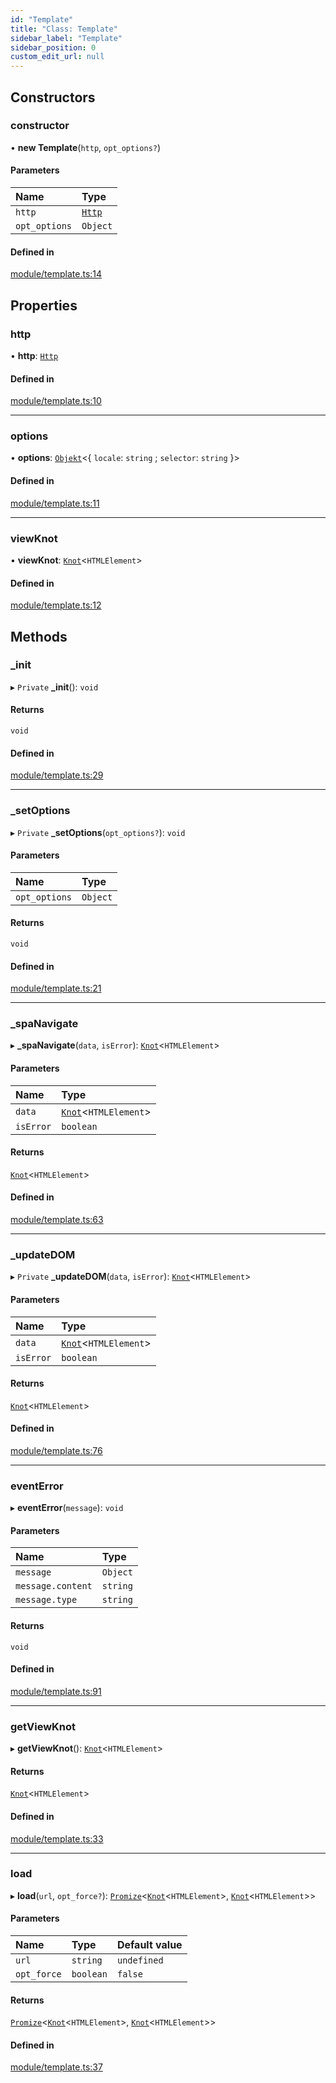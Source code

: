 ```yaml
---
id: "Template"
title: "Class: Template"
sidebar_label: "Template"
sidebar_position: 0
custom_edit_url: null
---
```


## Constructors

### constructor

• **new Template**(`http`, `opt_options?`)

#### Parameters

| Name | Type |
| :------ | :------ |
| `http` | [`Http`](Http.md) |
| `opt_options` | `Object` |

#### Defined in

[module/template.ts:14](https://github.com/siposdani87/sui-js/blob/ad456a5/src/module/template.ts#L14)

## Properties

### http

• **http**: [`Http`](Http.md)

#### Defined in

[module/template.ts:10](https://github.com/siposdani87/sui-js/blob/ad456a5/src/module/template.ts#L10)

___

### options

• **options**: [`Objekt`](Objekt.md)<{ `locale`: `string` ; `selector`: `string`  }\>

#### Defined in

[module/template.ts:11](https://github.com/siposdani87/sui-js/blob/ad456a5/src/module/template.ts#L11)

___

### viewKnot

• **viewKnot**: [`Knot`](Knot.md)<`HTMLElement`\>

#### Defined in

[module/template.ts:12](https://github.com/siposdani87/sui-js/blob/ad456a5/src/module/template.ts#L12)

## Methods

### \_init

▸ `Private` **_init**(): `void`

#### Returns

`void`

#### Defined in

[module/template.ts:29](https://github.com/siposdani87/sui-js/blob/ad456a5/src/module/template.ts#L29)

___

### \_setOptions

▸ `Private` **_setOptions**(`opt_options?`): `void`

#### Parameters

| Name | Type |
| :------ | :------ |
| `opt_options` | `Object` |

#### Returns

`void`

#### Defined in

[module/template.ts:21](https://github.com/siposdani87/sui-js/blob/ad456a5/src/module/template.ts#L21)

___

### \_spaNavigate

▸ **_spaNavigate**(`data`, `isError`): [`Knot`](Knot.md)<`HTMLElement`\>

#### Parameters

| Name | Type |
| :------ | :------ |
| `data` | [`Knot`](Knot.md)<`HTMLElement`\> |
| `isError` | `boolean` |

#### Returns

[`Knot`](Knot.md)<`HTMLElement`\>

#### Defined in

[module/template.ts:63](https://github.com/siposdani87/sui-js/blob/ad456a5/src/module/template.ts#L63)

___

### \_updateDOM

▸ `Private` **_updateDOM**(`data`, `isError`): [`Knot`](Knot.md)<`HTMLElement`\>

#### Parameters

| Name | Type |
| :------ | :------ |
| `data` | [`Knot`](Knot.md)<`HTMLElement`\> |
| `isError` | `boolean` |

#### Returns

[`Knot`](Knot.md)<`HTMLElement`\>

#### Defined in

[module/template.ts:76](https://github.com/siposdani87/sui-js/blob/ad456a5/src/module/template.ts#L76)

___

### eventError

▸ **eventError**(`message`): `void`

#### Parameters

| Name | Type |
| :------ | :------ |
| `message` | `Object` |
| `message.content` | `string` |
| `message.type` | `string` |

#### Returns

`void`

#### Defined in

[module/template.ts:91](https://github.com/siposdani87/sui-js/blob/ad456a5/src/module/template.ts#L91)

___

### getViewKnot

▸ **getViewKnot**(): [`Knot`](Knot.md)<`HTMLElement`\>

#### Returns

[`Knot`](Knot.md)<`HTMLElement`\>

#### Defined in

[module/template.ts:33](https://github.com/siposdani87/sui-js/blob/ad456a5/src/module/template.ts#L33)

___

### load

▸ **load**(`url`, `opt_force?`): [`Promize`](Promize.md)<[`Knot`](Knot.md)<`HTMLElement`\>, [`Knot`](Knot.md)<`HTMLElement`\>\>

#### Parameters

| Name | Type | Default value |
| :------ | :------ | :------ |
| `url` | `string` | `undefined` |
| `opt_force` | `boolean` | `false` |

#### Returns

[`Promize`](Promize.md)<[`Knot`](Knot.md)<`HTMLElement`\>, [`Knot`](Knot.md)<`HTMLElement`\>\>

#### Defined in

[module/template.ts:37](https://github.com/siposdani87/sui-js/blob/ad456a5/src/module/template.ts#L37)
